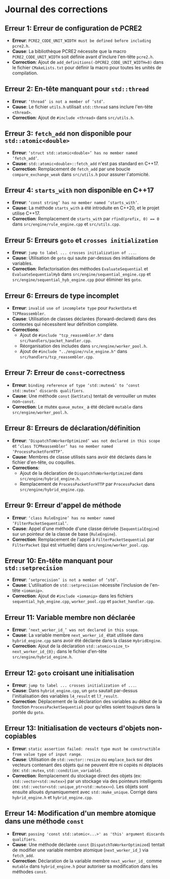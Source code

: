  # Journal des corrections

## Erreur 1: Erreur de configuration de PCRE2

- **Erreur**: `PCRE2_CODE_UNIT_WIDTH must be defined before including pcre2.h`.
- **Cause**: La bibliothèque PCRE2 nécessite que la macro `PCRE2_CODE_UNIT_WIDTH` soit définie avant d'inclure l'en-tête `pcre2.h`.
- **Correction**: Ajout de `add_definitions(-DPCRE2_CODE_UNIT_WIDTH=8)` dans le fichier `CMakeLists.txt` pour définir la macro pour toutes les unités de compilation.

## Erreur 2: En-tête manquant pour `std::thread`

- **Erreur**: `‘thread’ is not a member of ‘std’`.
- **Cause**: Le fichier `utils.h` utilisait `std::thread` sans inclure l'en-tête `<thread>`.
- **Correction**: Ajout de `#include <thread>` dans `src/utils.h`.

## Erreur 3: `fetch_add` non disponible pour `std::atomic<double>`

- **Erreur**: `‘struct std::atomic<double>’ has no member named ‘fetch_add’`.
- **Cause**: `std::atomic<double>::fetch_add` n'est pas standard en C++17.
- **Correction**: Remplacement de `fetch_add` par une boucle `compare_exchange_weak` dans `src/utils.h` pour assurer l'atomicité.

## Erreur 4: `starts_with` non disponible en C++17

- **Erreur**: `‘const string’ has no member named ‘starts_with’`.
- **Cause**: La méthode `starts_with` a été introduite en C++20, et le projet utilise C++17.
- **Correction**: Remplacement de `starts_with` par `rfind(prefix, 0) == 0` dans `src/engine/rule_engine.cpp` et `src/utils.cpp`.

## Erreur 5: Erreurs `goto` et `crosses initialization`

- **Erreur**: `jump to label ... crosses initialization of ...`.
- **Cause**: Utilisation de `goto` qui saute par-dessus des initialisations de variables.
- **Correction**: Refactorisation des méthodes `EvaluateSequential` et `EvaluateSequentialHyb` dans `src/engine/sequential_engine.cpp` et `src/engine/sequential_hyb_engine.cpp` pour éliminer les `goto`.

## Erreur 6: Erreurs de type incomplet

- **Erreur**: `invalid use of incomplete type` pour `PacketData` et `TCPReassembler`.
- **Cause**: Utilisation de classes déclarées (forward-declared) dans des contextes qui nécessitent leur définition complète.
- **Corrections**:
    - Ajout de `#include "tcp_reassembler.h"` dans `src/handlers/packet_handler.cpp`.
    - Réorganisation des includes dans `src/engine/worker_pool.h`.
    - Ajout de `#include "../engine/rule_engine.h"` dans `src/handlers/tcp_reassembler.cpp`.

## Erreur 7: Erreur de `const`-correctness

- **Erreur**: `binding reference of type ‘std::mutex&’ to ‘const std::mutex’ discards qualifiers`.
- **Cause**: Une méthode `const` (`GetStats`) tentait de verrouiller un mutex non-`const`.
- **Correction**: Le mutex `queue_mutex_` a été déclaré `mutable` dans `src/engine/worker_pool.h`.

## Erreur 8: Erreurs de déclaration/définition

- **Erreur**: `‘DispatchToWorkerOptimized’ was not declared in this scope` et `‘class TCPReassembler’ has no member named ‘ProcessPacketForHTTP’`.
- **Cause**: Membres de classe utilisés sans avoir été déclarés dans le fichier d'en-tête, ou coquilles.
- **Corrections**:
    - Ajout de la déclaration de `DispatchToWorkerOptimized` dans `src/engine/hybrid_engine.h`.
    - Remplacement de `ProcessPacketForHTTP` par `ProcessPacket` dans `src/engine/hybrid_engine.cpp`.

## Erreur 9: Erreur d'appel de méthode

- **Erreur**: `‘class RuleEngine’ has no member named ‘FilterPacketSequential’`.
- **Cause**: Appel d'une méthode d'une classe dérivée (`SequentialEngine`) sur un pointeur de la classe de base (`RuleEngine`).
- **Correction**: Remplacement de l'appel à `FilterPacketSequential` par `FilterPacket` (qui est virtuelle) dans `src/engine/worker_pool.cpp`.

## Erreur 10: En-tête manquant pour `std::setprecision`

- **Erreur**: `‘setprecision’ is not a member of ‘std’`.
- **Cause**: L'utilisation de `std::setprecision` nécessite l'inclusion de l'en-tête `<iomanip>`.
- **Correction**: Ajout de `#include <iomanip>` dans les fichiers `sequential_hyb_engine.cpp`, `worker_pool.cpp` et `packet_handler.cpp`.

## Erreur 11: Variable membre non déclarée

- **Erreur**: `‘next_worker_id_’ was not declared in this scope`.
- **Cause**: La variable membre `next_worker_id_` était utilisée dans `hybrid_engine.cpp` sans avoir été déclarée dans la classe `HybridEngine`.
- **Correction**: Ajout de la déclaration `std::atomic<size_t> next_worker_id_{0};` dans le fichier d'en-tête `src/engine/hybrid_engine.h`.

## Erreur 12: `goto` croisant une initialisation

- **Erreur**: `jump to label ... crosses initialization of ...`.
- **Cause**: Dans `hybrid_engine.cpp`, un `goto` sautait par-dessus l'initialisation des variables `l4_result` et `l7_result`.
- **Correction**: Déplacement de la déclaration des variables au début de la fonction `ProcessPacketSequential` pour qu'elles soient toujours dans la portée du `goto`.

## Erreur 13: Initialisation de vecteurs d'objets non-copiables

- **Erreur**: `static assertion failed: result type must be constructible from value type of input range`.
- **Cause**: Utilisation de `std::vector::resize` ou `emplace_back` sur des vecteurs contenant des objets qui ne peuvent être ni copiés ni déplacés (ex: `std::mutex`, `std::condition_variable`).
- **Correction**: Remplacement du stockage direct des objets (ex: `std::vector<std::mutex>`) par un stockage via des pointeurs intelligents (ex: `std::vector<std::unique_ptr<std::mutex>>`). Les objets sont ensuite alloués dynamiquement avec `std::make_unique`. Corrigé dans `hybrid_engine.h` et `hybrid_engine.cpp`.

## Erreur 14: Modification d'un membre atomique dans une méthode `const`

- **Erreur**: `passing 'const std::atomic<...>' as 'this' argument discards qualifiers`.
- **Cause**: Une méthode déclarée `const` (`DispatchToWorkerOptimized`) tentait de modifier une variable membre atomique (`next_worker_id_`) via `fetch_add`.
- **Correction**: Déclaration de la variable membre `next_worker_id_` comme `mutable` dans `hybrid_engine.h` pour autoriser sa modification dans les méthodes `const`.
